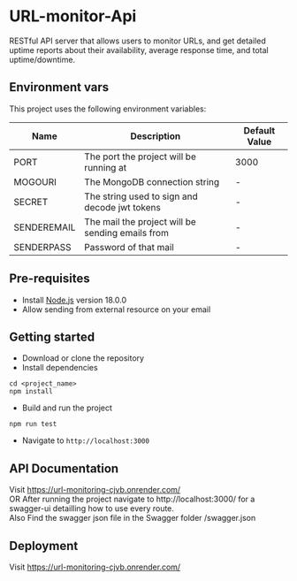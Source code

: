 # URL-monitor-Api
RESTful API server that allows users to monitor URLs, and get detailed uptime reports about their availability, average response time, and total uptime/downtime.

## Environment vars
This project uses the following environment variables:

| Name                          | Description                         | Default Value                                  |
| ----------------------------- | ------------------------------------| -----------------------------------------------|
|PORT           | The port the project will be running at          | 3000      |
|MOGOURI           | The MongoDB connection string           | -     |
|SECRET           | The string used to sign and decode jwt tokens           | -      |
|SENDEREMAIL           | The mail the project will be sending emails from          | -     |
|SENDERPASS           | Password of that mail           | -     |


## Pre-requisites
- Install [Node.js](https://nodejs.org/en/) version 18.0.0
- Allow sending from external resource on your email

## Getting started
- Download or clone the repository
- Install dependencies
```
cd <project_name>
npm install
```
- Build and run the project
```
npm run test
```
- Navigate to `http://localhost:3000`

## API Documentation
  Visit https://url-monitoring-cjvb.onrender.com/ <br>
  OR After running the project navigate to  http://localhost:3000/ for a swagger-ui detailling how to use every route.<br>
  Also Find the swagger json file in the Swagger folder /swagger.json<br>
  
  ## Deployment
   Visit https://url-monitoring-cjvb.onrender.com/ 
